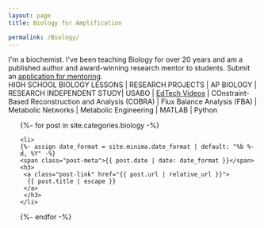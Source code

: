 ```yaml
---
layout: page
title: Biology for Amplification

permalink: /Biology/
---
```

I'm a biochemist. I've been teaching Biology for over 20 years and am a published author and award-winning research mentor to students. Submit an [application for mentoring](https://www.buymeacoffee.com/b101lc).     
HIGH SCHOOL BIOLOGY LESSONS | RESEARCH PROJECTS | AP BIOLOGY
| RESEARCH INDEPENDENT STUDY| USABO | [EdTech Videos](https://www.youtube.com/@Biology101LearningCenter) | COnstraint-Based Reconstruction and Analysis (COBRA) | Flux Balance Analysis (FBA) | Metabolic Networks | Metabolic Engineering | MATLAB | Python

<ul>
  {%- for post in site.categories.biology -%}
  
    <li>
    {%- assign date_format = site.minima.date_format | default: "%b %-d, %Y" -%}
    <span class="post-meta">{{ post.date | date: date_format }}</span>
    <h3>
     <a class="post-link" href="{{ post.url | relative_url }}">
      {{ post.title | escape }}
     </a>
     </h3>          
    </li>
  
  
{%- endfor -%}
</ul>

